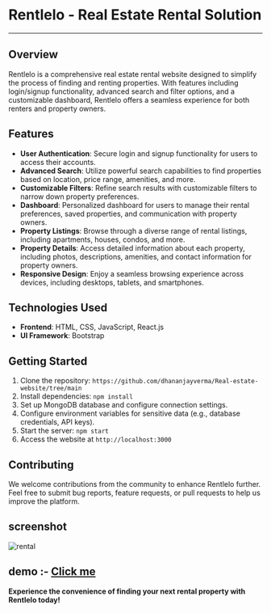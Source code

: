 
# Rentlelo -  Real Estate Rental Solution

---

## Overview
Rentlelo is a comprehensive real estate rental website designed to simplify the process of finding and renting properties. With features including login/signup functionality, advanced search and filter options, and a customizable dashboard, Rentlelo offers a seamless experience for both renters and property owners.

## Features
- **User Authentication**: Secure login and signup functionality for users to access their accounts.
- **Advanced Search**: Utilize powerful search capabilities to find properties based on location, price range, amenities, and more.
- **Customizable Filters**: Refine search results with customizable filters to narrow down property preferences.
- **Dashboard**: Personalized dashboard for users to manage their rental preferences, saved properties, and communication with property owners.
- **Property Listings**: Browse through a diverse range of rental listings, including apartments, houses, condos, and more.
- **Property Details**: Access detailed information about each property, including photos, descriptions, amenities, and contact information for property owners.
- **Responsive Design**: Enjoy a seamless browsing experience across devices, including desktops, tablets, and smartphones.

## Technologies Used
- **Frontend**: HTML, CSS, JavaScript, React.js
- **UI Framework**: Bootstrap


## Getting Started
1. Clone the repository: `https://github.com/dhananjayverma/Real-estate-website/tree/main`
2. Install dependencies: `npm install`
3. Set up MongoDB database and configure connection settings.
4. Configure environment variables for sensitive data (e.g., database credentials, API keys).
5. Start the server: `npm start`
6. Access the website at `http://localhost:3000`

## Contributing
We welcome contributions from the community to enhance Rentlelo further. Feel free to submit bug reports, feature requests, or pull requests to help us improve the platform.


## screenshot
![rental](https://github.com/dhananjayverma/Real-estate-website/assets/108890988/cd0063f5-037c-47a2-850f-982caf9f2037)


## demo :- <a href="https://brilliant-pie-bd063a.netlify.app/">Click me </a>


**Experience the convenience of finding your next rental property with Rentlelo today!**

